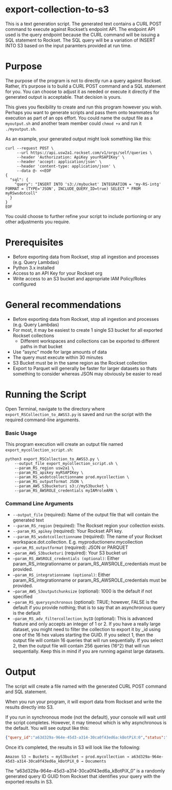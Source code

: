 # export-collection-to-s3
This is a text generation script. The generated text contains a CURL POST command to execute against Rockset’s endpoint API. The endpoint API used is the query endpoint because the CURL command will be issuing a SQL statement to Rockset. The SQL query will be a variation of INSERT INTO S3 based on the input paramters provided at run time.

# Purpose

The purpose of the program is not to directly run a query against Rockset. Rather, it’s purpose is to build a CURL POST command and a SQL statement for you. You can choose to adjust it as needed or execute it directly if the generated output is acceptable. That decision is yours.

This gives you flexibility to create and run this program however you wish. Perhaps you want to generate scripts and pass them onto teammates for execution as part of an ops effort. You could name the output file as a `myoutput.sh` and another team member could `chmod +x` and run it `./myoutput.sh`.

As an example, your generated output might look something like this:
```shell
curl --request POST \
     --url https://api.usw2a1.rockset.com/v1/orgs/self/queries \
     --header 'Authorization: ApiKey yourRSAPIKey' \
     --header 'accept: application/json' \
     --header 'content-type: application/json' \
     --data @- <<EOF
{
  "sql": {
    "query": "INSERT INTO 's3://mybucket' INTEGRATION = 'my-RS-intg' FORMAT = (TYPE='JSON', INCLUDE_QUERY_ID=true) SELECT * FROM myRSwsdotcoll"
  }
}
EOF
```
You could choose to further refine your script to include portioning or any other adjustments you require.

# Prerequisites

- Before exporting data from Rockset, stop all ingestion and processes (e.g. Query Lambdas)
- Python 3.x installed
- Access to an API Key for your Rockset org
- Write access to an S3 bucket and appropriate IAM Policy/Roles configured

# General recommendations

- Before exporting data from Rockset, stop all ingestion and processes (e.g. Query Lambdas)
- For most, it may be easiest to create 1 single S3 bucket for all exported Rockset collections
    - Different workspaces and collections can be exported to different paths in that bucket
- Use “async” mode for large amounts of data
- The query must execute within 30 minutes
- S3 Bucket must be in the same region as the Rockset collection
- Export to Parquet will generally be faster for larger datasets so thats something to consider whereas JSON may obviously be easier to read

# Running the Script

Open Terminal, navigate to the directory where `export_RSCollection_to_AWSS3.py` is saved and run the script with the required command-line arguments.

### Basic Usage

This program execution will create an output file named `export_mycollection_script.sh`:
```shell
python3 export_RSCollection_to_AWSS3.py \
    --output_file export_mycollection_script.sh \
    --param_RS_region usw2a1 \
    --param_RS_apikey myRSAPIKey \
    --param_RS_wsdotcollectionname prod.mycollection \
    --param_RS_outputformat JSON \
    --param_AWS_S3bucketuri s3://myS3bucket \
    --param_RS_AWSROLE_credentials myIAMroleARN \
```

### Command Line Arguments

- `--output_file` (required): Name of the output file that will contain the generated text
- `--param_RS_region` (required): The Rockset region your collection exists.
- `--param_RS_apikey` (required): Your Rockset API key.
- `--param_RS_wsdotcollectionname` (required): The name of your Rockset workspace.dot.collection. E.g. myproductionenv.mycollection
- `—param_RS_outputformat` (required): JSON or PARQUET
- `—param_AWS_S3bucketuri` (required): Your S3 bucket uri
- `—param_RS_AWSROLE_credentials (optional)`: Either param_RS_integrationname or param_RS_AWSROLE_credentials must be provided.
- `—param_RS_integrationname (optional)`: Either param_RS_integrationname or param_RS_AWSROLE_credentials must be provided.
- `—param_AWS_S3outputchunksize` (optional): 1000 is the default if not specified
- `—param_RS_querysynchronous` (optional): TRUE; however, FALSE is the default if you provide nothing; that is to say that an asynchronous query is the default
- `—param_RS_adv_filtercollection_byID` (optional): This is advanced feature and only accepts an integer of 1 or 2. If you have a really large dataset, you might need to filter the collection to export it by _id using one of the 16 hex values starting the GUID. If you select 1, then the output file will contain 16 queries that will run sequentially. If you select 2, then the output file will contain 256 queries (16^2) that will run sequentially. Keep this in mind if you are running against large datasets.

# Output

The script will create a file named with the generated CURL POST command and SQL statement.

When you run your program, it will export data from Rockset and write the results directly into S3.

If you run in synchronous mode (not the default), your console will wait until the script completes. However, it may timeout which is why asynchronous is the default. You will see output like this:
```JSON
{"query_id":"a63d329a-964e-45d3-a314-30ca0f43ed6a:kBotPiX:0","status":"QUEUED","stats":{"elapsed_time_ms":9,"throttled_time_micros":9000}}
```

Once it’s completed, the results in S3 will look like the following:

`Amazon S3 → Buckets → myS3bucket → prod.mycollection → a63d329a-964e-45d3-a314-30ca0f43ed6a_kBotPiX_0 → Documents`

The “a63d329a-964e-45d3-a314-30ca0f43ed6a_kBotPiX_0” is a randomly generated query ID GUID from Rockset that identifies your query with the exported results in S3.
